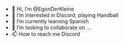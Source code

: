 - 👋 Hi, I’m @EgonDerKleine
- 👀 I’m interested in Discord, playing Handball
- 🌱 I’m currently learning Spanish
- 💞️ I’m looking to collaborate on ...
- 📫 How to reach me Discord

<!---
EgonDerKleine/EgonDerKleine is a ✨ special ✨ repository because its `README.md` (this file) appears on your GitHub profile.
You can click the Preview link to take a look at your changes.
--->
